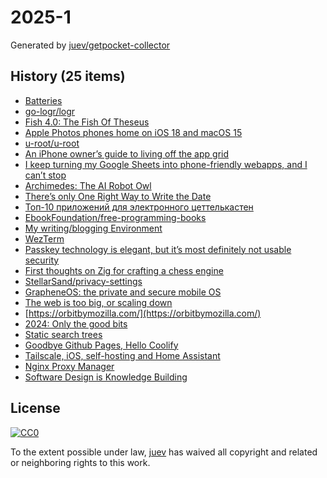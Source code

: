 # 2025-1

Generated by [juev/getpocket-collector](https://github.com/juev/getpocket-collector)

## History (25 items)

- [Batteries](http://www.hanssummers.com/homebrew/homebrewbattery.html)
- [go-logr/logr](https://github.com/go-logr/logr)
- [Fish 4.0: The Fish Of Theseus](https://fishshell.com/blog/rustport/)
- [Apple Photos phones home on iOS 18 and macOS 15](https://lapcatsoftware.com/articles/2024/12/3.html)
- [u-root/u-root](https://github.com/u-root/u-root)
- [An iPhone owner’s guide to living off the app grid](https://www.theverge.com/2024/12/22/24325858/iphone-minimalist-homescreen-ios-18-widgets-shortcuts)
- [I keep turning my Google Sheets into phone-friendly webapps, and I can’t stop](https://arstechnica.com/gadgets/2024/12/making-tiny-no-code-webapps-out-of-spreadsheets-is-a-weirdly-fulfilling-hobby/)
- [Archimedes: The AI Robot Owl](https://www.hackster.io/glowascii/archimedes-the-ai-robot-owl-325ff5)
- [There’s only One Right Way to Write the Date](http://ellanew.com/ptpl/137-2024.53-write-the-date-right)
- [Топ-10 приложений для электронного цеттелькастен](https://fedorovpishet.ru/zettelkasten-apps/)
- [EbookFoundation/free-programming-books](https://github.com/EbookFoundation/free-programming-books)
- [My writing/blogging Environment](https://taonaw.com/2024/12/30/my-writingblogging-environment.html)
- [WezTerm](https://wezfurlong.org/wezterm/index.html)
- [Passkey technology is elegant, but it’s most definitely not usable security](https://arstechnica.com/security/2024/12/passkey-technology-is-elegant-but-its-most-definitely-not-usable-security/)
- [First thoughts on Zig for crafting a chess engine](https://www.strydr.net/articles/first-thoughts-on-zig-for-crafting-a-chess-engine)
- [StellarSand/privacy-settings](https://github.com/StellarSand/privacy-settings)
- [GrapheneOS: the private and secure mobile OS](https://grapheneos.org/)
- [The web is too big, or scaling down](https://scottrichmond.me/the-web-is-too-big/)
- [https://orbitbymozilla.com/](https://orbitbymozilla.com/)
- [2024: Only the good bits](https://lewisdale.dev/post/2024-only-the-good-bits/)
- [Static search trees](https://curiouscoding.nl/posts/static-search-tree/)
- [Goodbye Github Pages, Hello Coolify](https://quakkels.com/posts/202412_01_goodbye_github_pages_hello_coolify/)
- [Tailscale, iOS, self-hosting and Home Assistant](https://www.jimwillis.org/2025/01/01/tailscale-ios-self-hosting-and-home-assistant/)
- [Nginx Proxy Manager](https://nginxproxymanager.com/)
- [Software Design is Knowledge Building](https://olano.dev/blog/software-design-is-knowledge-building)

## License

[![CC0](https://mirrors.creativecommons.org/presskit/buttons/88x31/svg/cc-zero.svg)](https://creativecommons.org/publicdomain/zero/1.0/)

To the extent possible under law, [juev](https://github.com/juev) has waived all copyright and related or neighboring rights to this work.
